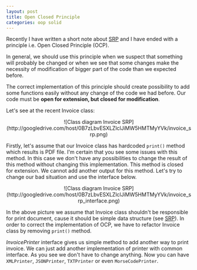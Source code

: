 ```yaml
---
layout: post
title: Open Closed Principle
categories: oop solid
---
```


Recently I have written a short note about [SRP](http://geequ.github.io/oop/solid/2015/01/21/single-responsibility-principle/ "single responsibility principle") and I have ended with a principle i.e. Open Closed Principle (OCP).

In general, we should use this principle when we suspect that something will probably be changed or when we see that some changes make the necessity of modification of bigger part of the code than we expected before.

The correct implementation of this principle should create possibility to add some functions easily without any change of the code we had before. Our code must be **open for extension, but closed for modification**.

Let's see at the recent Invoice class:

<center>
![Class diagram Invoice SRP](http://googledrive.com/host/0B7zLbvESXLZlclJiMW5HMTMyYVk/invoice_srp.png)
</center>

Firstly, let's assume that our Invoice class has hardcoded `print()` method which results is PDF file. I'm certain that you see some issues with this method. In this case we don't have any possibilities to change the result of this method without changing this implementation. This method is closed for extension. We cannot add another output for this method. Let's try to change our bad situation and use the interface below.

<center>
![Class diagram Invoice SRP](http://googledrive.com/host/0B7zLbvESXLZlclJiMW5HMTMyYVk/invoice_srp_interface.png)
</center> 

In the above picture we assume that Invoice class shouldn't be responsible for print document, cause it should be simple data structure (see [SRP](http://geequ.github.io/oop/solid/2015/01/21/single-responsibility-principle/ "single responsibility principle")). In order to correct the implementation of OCP, we have to refactor Invoice class by removing `print()` method.

*InvoicePrinter* interface gives us simple method to add another way to print invoice. We can just add another implementation of printer with common interface. As you see we don't have to change anything. Now you can have `XMLPrinter`, `JSONPrinter`, `TXTPrinter` or even `MorseCodePrinter`.
